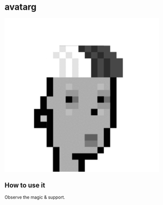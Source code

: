 # avatarg

![Image Description](demonstration.gif)

## How to use it
<rm size="300px" blacked></rm>
<script src="avatarg.js"></script>

Observe the magic & support.
